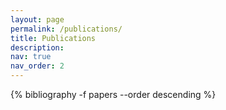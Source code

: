 ```yaml
---
layout: page
permalink: /publications/
title: Publications
description: 
nav: true
nav_order: 2
---
```

<!-- _pages/publications.md -->
<div class="publications">

<!-- <h2 class="year">2023</h2> -->
{% bibliography -f papers --order descending %}



</div>
